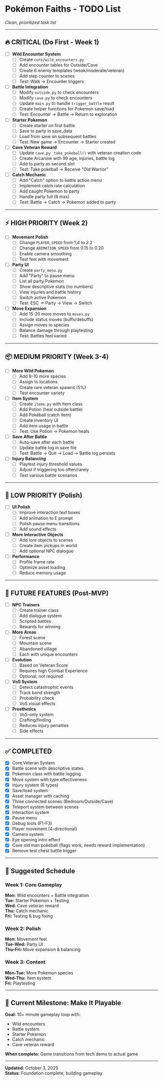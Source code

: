 # Pokémon Faiths - TODO List
*Clean, prioritized task list*

---

## 🔥 CRITICAL (Do First - Week 1)

- [ ] **Wild Encounter System**
  - [ ] Create `core/wild_encounters.py`
  - [ ] Add encounter tables for Outside/Cave
  - [ ] Create 6 enemy templates (weak/moderate/veteran)
  - [ ] Add step counter to scenes
  - [ ] Test: Walk → Encounter triggers

- [ ] **Battle Integration**
  - [ ] Modify `outside.py` to check encounters
  - [ ] Modify `cave.py` to check encounters
  - [ ] Update `main.py` to handle `trigger_battle` result
  - [ ] Create helper functions for Pokemon save/load
  - [ ] Test: Encounter → Battle → Return to exploration

- [ ] **Starter Pokemon**
  - [ ] Create starter on first battle
  - [ ] Save to party in save_data
  - [ ] Load from save on subsequent battles
  - [ ] Test: New game → Encounter → Starter created

- [ ] **Cave Veteran Reward**
  - [ ] Update `cave.py` `_take_pokeball()` with veteran creation code
  - [ ] Create Arcanine with 99 age, injuries, battle log
  - [ ] Add to party as second slot
  - [ ] Test: Take pokéball → Receive "Old Warrior"

- [ ] **Catch Mechanic**
  - [ ] Add "Catch" option to battle action menu
  - [ ] Implement catch rate calculation
  - [ ] Add caught Pokemon to party
  - [ ] Handle party full (6 max)
  - [ ] Test: Battle → Catch → Pokemon added to party

---

## ⚡ HIGH PRIORITY (Week 2)

- [ ] **Movement Polish**
  - [ ] Change `PLAYER_SPEED` from 1.4 to 2.2
  - [ ] Change `ANIMATION_SPEED` from 0.15 to 0.20
  - [ ] Enable camera smoothing
  - [ ] Test feel with movement

- [ ] **Party UI**
  - [ ] Create `party_menu.py`
  - [ ] Add "Party" to pause menu
  - [ ] List all party Pokemon
  - [ ] Show descriptive stats (no numbers)
  - [ ] View injuries and battle history
  - [ ] Switch active Pokemon
  - [ ] Test: ESC → Party → View → Switch

- [ ] **Move Expansion**
  - [ ] Add 15-20 more moves to `moves.py`
  - [ ] Include status moves (buffs/debuffs)
  - [ ] Assign moves to species
  - [ ] Balance damage through playtesting
  - [ ] Test: Battles feel varied

---

## 📦 MEDIUM PRIORITY (Week 3-4)

- [ ] **More Wild Pokemon**
  - [ ] Add 8-10 more species
  - [ ] Assign to locations
  - [ ] Create rare veteran spawns (5%)
  - [ ] Test encounter variety

- [ ] **Item System**
  - [ ] Create `items.py` with Item class
  - [ ] Add Potion (heal outside battle)
  - [ ] Add Pokéball (catch item)
  - [ ] Create inventory UI
  - [ ] Add item usage in battle
  - [ ] Test: Use Potion → Pokemon heals

- [ ] **Save After Battle**
  - [ ] Auto-save after each battle
  - [ ] Update battle log in save file
  - [ ] Test: Battle → Quit → Load → Battle log persists

- [ ] **Injury Balancing**
  - [ ] Playtest injury threshold values
  - [ ] Adjust if triggering too often/rarely
  - [ ] Test various battle scenarios

---

## 🎨 LOW PRIORITY (Polish)

- [ ] **UI Polish**
  - [ ] Improve interaction text boxes
  - [ ] Add animation to E prompt
  - [ ] Polish pause menu transitions
  - [ ] Add sound effects

- [ ] **More Interactive Objects**
  - [ ] Add lore objects to scenes
  - [ ] Create item pickups in world
  - [ ] Add optional NPC dialogue

- [ ] **Performance**
  - [ ] Profile frame rate
  - [ ] Optimize asset loading
  - [ ] Reduce memory usage

---

## 🔮 FUTURE FEATURES (Post-MVP)

- [ ] **NPC Trainers**
  - [ ] Create trainer class
  - [ ] Add dialogue system
  - [ ] Scripted battles
  - [ ] Rewards for winning

- [ ] **More Areas**
  - [ ] Forest scene
  - [ ] Mountain scene
  - [ ] Abandoned village
  - [ ] Each with unique encounters

- [ ] **Evolution**
  - [ ] Based on Veteran Score
  - [ ] Requires high Combat Experience
  - [ ] Optional, not required

- [ ] **VoS System**
  - [ ] Detect catastrophic events
  - [ ] Track bond strength
  - [ ] Probability check
  - [ ] VoS visual effects

- [ ] **Prosthetics**
  - [ ] VoS-only system
  - [ ] Crafting/finding
  - [ ] Reduces injury penalties
  - [ ] Side effects

---

## ✅ COMPLETED

- [x] Core Veteran System
- [x] Battle scene with descriptive states
- [x] Pokemon class with battle logging
- [x] Move system with type effectiveness
- [x] Injury system (6 types)
- [x] Save/load system
- [x] Asset manager with caching
- [x] Three connected scenes (Bedroom/Outside/Cave)
- [x] Teleport system between scenes
- [x] Interaction system
- [x] Pause menu
- [x] Debug tools (F1-F3)
- [x] Player movement (4-directional)
- [x] Camera system
- [x] Eye opening intro effect
- [x] Cave old man pokéball (flags work, needs reward implementation)
- [x] Remove test chest battle trigger

---

## 📅 Suggested Schedule

### Week 1: Core Gameplay
**Mon:** Wild encounters + Battle integration  
**Tue:** Starter Pokemon + Testing  
**Wed:** Cave veteran reward  
**Thu:** Catch mechanic  
**Fri:** Testing & bug fixing  

### Week 2: Polish
**Mon:** Movement feel  
**Tue-Wed:** Party UI  
**Thu-Fri:** Move expansion & balancing  

### Week 3: Content
**Mon-Tue:** More Pokemon species  
**Wed-Thu:** Item system  
**Fri:** Playtesting  

---

## 🎯 Current Milestone: Make It Playable

**Goal:** 10+ minute gameplay loop with:
- Wild encounters
- Battle system
- Starter Pokemon
- Catch mechanic
- Cave veteran reward

**When complete:** Game transitions from tech demo to actual game

---

**Updated:** October 3, 2025  
**Status:** Foundation complete, building gameplay
